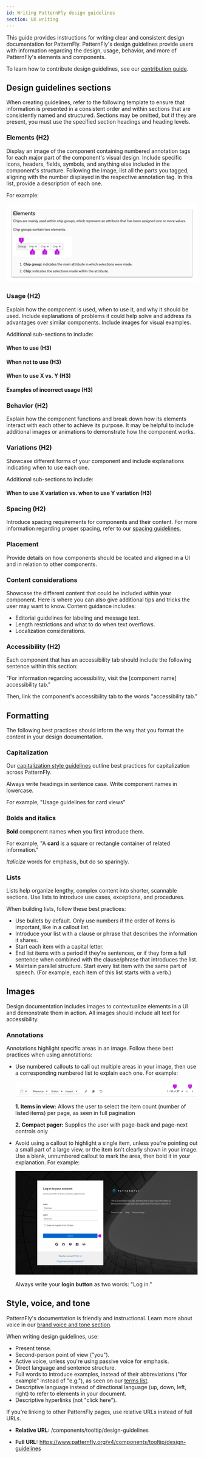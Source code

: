 ```yaml
---
id: Writing PatternFly design guidelines
section: UX writing
---
```


This guide provides instructions for writing clear and consistent design documentation for PatternFly. PatternFly's design guidelines provide users with information regarding the design, usage, behavior, and more of PatternFly's elements and components.

To learn how to contribute design guidelines, see our [contribution guide](https://github.com/patternfly/patternfly-org/wiki/Contributing-to-patternfly-org-for-designers).

## Design guidelines sections
When creating guidelines, refer to the following template to ensure that information is presented in a consistent order and within sections that are consistently named and structured. Sections may be omitted, but if they are present, you must use the specified section headings and heading levels.

### Elements (H2)
Display an image of the component containing numbered annotation tags for each major part of the component's visual design. Include specific icons, headers, fields, symbols, and anything else included in the component's structure. Following the image, list all the parts you tagged, aligning with the number displayed in the respective annotation tag. In this list, provide a description of each one. 

For example:

<img src="./img/elements-example.png" alt="A screenshot of the slider component's element section with 8 elements outlined."/>

### Usage (H2)
Explain how the component is used, when to use it, and why it should be used. Include explanations of problems it could help solve and address its advantages over similar components. Include images for visual examples.

Additional  sub-sections to include: 

#### When to use (H3)
#### When not to use (H3)
#### When to use X vs. Y (H3)
#### Examples of incorrect usage (H3)

### Behavior (H2)
Explain how the component functions and break down how its elements interact with each other to achieve its purpose. It may be helpful to include additional images or animations to demonstrate how the component works.

### Variations (H2)
Showcase different forms of your component and include explanations indicating when to use each one. 

Additional sub-sections to include:
#### When to use X variation vs. when to use Y variation (H3)

### Spacing (H2)
Introduce spacing requirements for components and their content. For more information regarding proper spacing, refer to our [spacing guidelines.](/design-foundations/spacers)

### Placement 
Provide details on how components should be located and aligned in a UI and in relation to other components. 

### Content considerations 
Showcase the different content that could be included within your component. Here is where you can also give additional tips and tricks the user may want to know. Content guidance includes:

- Editorial guidelines for labeling and message text.
- Length restrictions and what to do when text overflows.
- Localization considerations.

### Accessibility (H2)
Each component that has an accessibility tab should include the following sentence within this section:

"For information regarding accessibility, visit the [component name] accessibility tab."

Then, link the component's accessibility tab to the words "accessibility tab."

## Formatting 

The following best practices should inform the way that you format the content in your design documentation.

### Capitalization

Our [capitalization style guidelines](/ux-writing/capitalization/) outline best practices for capitalization across PatternFly. 

Always write headings in sentence case. Write component names in lowercase. 

For example, "Usage guidelines for card views"

### Bolds and italics

**Bold** component names when you first introduce them.

For example, "A **card** is a square or rectangle container of related information."

*Italicize* words for emphasis, but do so sparingly.

### Lists

Lists help organize lengthy, complex content into shorter, scannable sections. Use lists to introduce use cases, exceptions, and procedures.

When building lists, follow these best practices:

- Use bullets by default. Only use numbers if the order of items is important, like in a callout list.
- Introduce your list with a clause or phrase that describes the information it shares. 
- Start each item with a capital letter.
- End list items with a period if they're sentences, or if they form a full sentence when combined with the clause/phrase that introduces the list.
- Maintain parallel structure. Start every list item with the same part of speech. (For example, each item of this list starts with a verb.)

## Images

Design documentation includes images to contextualize elements in a UI and demonstrate them in action. All images should include alt text for accessibility.

### Annotations

Annotations highlight specific areas in an image. Follow these best practices when using annotations:

- Use numbered callouts to call out multiple areas in your image, then use a corresponding numbered list to explain each one. For example:

    ![Two callouts highlight multiple items on a toolbar.](./img/desguidelines2.png)

    **1. Items in view:** Allows the user to select the item count (number of listed items) per page, as seen in full pagination

    **2. Compact pager:** Supplies the user with page-back and page-next controls only

- Avoid using a callout to highlight a single item, unless you're pointing out a small part of a large view, or the item isn't clearly shown in your image. Use a blank, unnumbered callout to mark the area, then bold it in your explanation. For example:

    ![#A single callout highlights the login button on a large screen.](./img/desguidelines3.png)

    Always write your **login button** as two words: "Log in."

## Style, voice, and tone

PatternFly's documentation is friendly and instructional. Learn more about voice in our [brand voice and tone section](/ux-writing/brand-voice-and-tone/).

When writing design guidelines, use:

- Present tense.
- Second-person point of view ("you").
- Active voice, unless you're using passive voice for emphasis.
- Direct language and sentence structure.
- Full words to introduce examples, instead of their abbreviations ("for example" instead of "e.g."), as seen on our [terms list](/ux-writing/terminology/).
- Descriptive language instead of directional language (up, down, left, right) to refer to elements in your document.
- Descriptive hyperlinks (not "click here").

If you're linking to other PatternFly pages, use relative URLs instead of full URLs.

- **Relative URL:** /components/tooltip/design-guidelines

- **Full URL:** https://www.patternfly.org/v4/components/tooltip/design-guidelines
